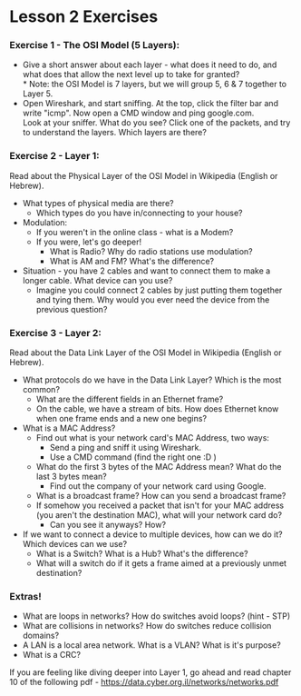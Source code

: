 # Lesson 2 Exercises

### Exercise 1 - The OSI Model (5 Layers):<br>
* Give a short answer about each layer - what does it need to do, and what does that allow the next level up to take for granted?<br>
\* Note: the OSI Model is 7 layers, but we will group 5, 6 & 7 together to Layer 5.
* Open Wireshark, and start sniffing. At the top, click the filter bar and write "icmp".
Now open a CMD window and ping google.com. <br>
Look at your sniffer. What do you see? Click one of the packets, and try to understand the layers. Which layers are there?

### Exercise 2 - Layer 1:<br>
Read about the Physical Layer of the OSI Model in Wikipedia (English or Hebrew).
* What types of physical media are there?
    * Which types do you have in/connecting to your house?
* Modulation: 
    * If you weren't in the online class - what is a Modem?
    * If you were, let's go deeper! 
        * What is Radio? Why do radio stations use modulation?
        * What is AM and FM? What's the difference?
* Situation - you have 2 cables and want to connect them to make a longer cable. What device can you use?
    * Imagine you could connect 2 cables by just putting them together and tying them. Why would you ever need the device from the previous question?

### Exercise 3 - Layer 2:<br>
Read about the Data Link Layer of the OSI Model in Wikipedia (English or Hebrew).
* What protocols do we have in the Data Link Layer? Which is the most common?
    * What are the different fields in an Ethernet frame?
    * On the cable, we have a stream of bits. How does Ethernet know when one frame ends and a new one begins?
* What is a MAC Address?
    * Find out what is your network card's MAC Address, two ways:
        * Send a ping and sniff it using Wireshark. 
        * Use a CMD command (find the right one :D )
    * What do the first 3 bytes of the MAC Address mean? What do the last 3 bytes mean?
        * Find out the company of your network card using Google.
    * What is a broadcast frame? How can you send a broadcast frame?
    * If somehow you received a packet that isn't for your MAC address (you aren't the destination MAC), what will your network card do?
        * Can you see it anyways? How?
* If we want to connect a device to multiple devices, how can we do it? Which devices can we use?
    * What is a Switch? What is a Hub? What's the difference?
    * What will a switch do if it gets a frame aimed at a previously unmet destination?
    
### Extras!
* What are loops in networks? How do switches avoid loops? (hint - STP)
* What are collisions in networks? How do switches reduce collision domains?
* A LAN is a local area network. What is a VLAN? What is it's purpose?
* What is a CRC?

If you are feeling like diving deeper into Layer 1, go ahead and read chapter 10 of the following pdf - https://data.cyber.org.il/networks/networks.pdf



